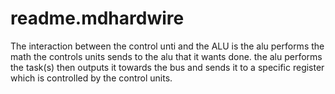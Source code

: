 # readme.mdhardwire

The interaction between the control unti and the ALU is the alu performs the math the controls units sends to the alu that it wants done. the alu performs the task(s) then outputs it towards the bus and sends it to a specific register which is controlled by the control units.
